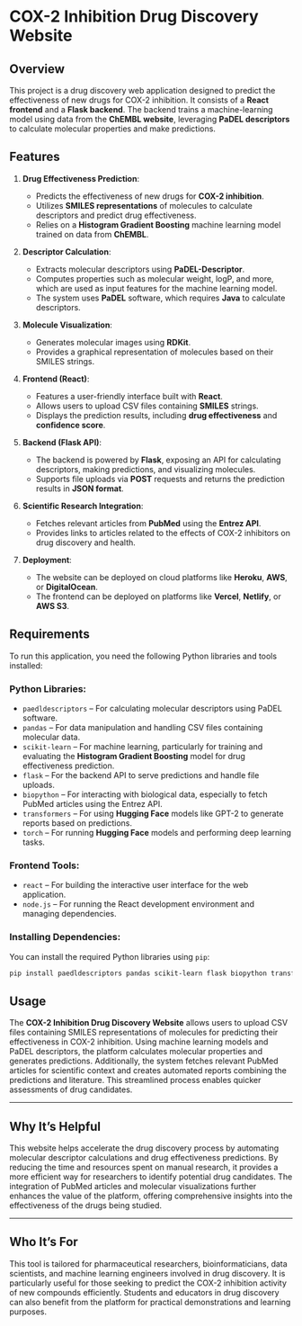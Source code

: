 # COX-2 Inhibition Drug Discovery Website

## Overview
This project is a drug discovery web application designed to predict the effectiveness of new drugs for COX-2 inhibition. It consists of a **React frontend** and a **Flask backend**. The backend trains a machine-learning model using data from the **ChEMBL website**, leveraging **PaDEL descriptors** to calculate molecular properties and make predictions.


## **Features**

1. **Drug Effectiveness Prediction**:
   - Predicts the effectiveness of new drugs for **COX-2 inhibition**.
   - Utilizes **SMILES representations** of molecules to calculate descriptors and predict drug effectiveness.
   - Relies on a **Histogram Gradient Boosting** machine learning model trained on data from **ChEMBL**.

2. **Descriptor Calculation**:
   - Extracts molecular descriptors using **PaDEL-Descriptor**.
   - Computes properties such as molecular weight, logP, and more, which are used as input features for the machine learning model.
   - The system uses **PaDEL** software, which requires **Java** to calculate descriptors.

3. **Molecule Visualization**:
   - Generates molecular images using **RDKit**.
   - Provides a graphical representation of molecules based on their SMILES strings.

4. **Frontend (React)**:
   - Features a user-friendly interface built with **React**.
   - Allows users to upload CSV files containing **SMILES** strings.
   - Displays the prediction results, including **drug effectiveness** and **confidence score**.

5. **Backend (Flask API)**:
   - The backend is powered by **Flask**, exposing an API for calculating descriptors, making predictions, and visualizing molecules.
   - Supports file uploads via **POST** requests and returns the prediction results in **JSON format**.

6. **Scientific Research Integration**:
   - Fetches relevant articles from **PubMed** using the **Entrez API**.
   - Provides links to articles related to the effects of COX-2 inhibitors on drug discovery and health.

7. **Deployment**:
   - The website can be deployed on cloud platforms like **Heroku**, **AWS**, or **DigitalOcean**.
   - The frontend can be deployed on platforms like **Vercel**, **Netlify**, or **AWS S3**.

## **Requirements**

To run this application, you need the following Python libraries and tools installed:

### **Python Libraries**:

- `paedldescriptors` – For calculating molecular descriptors using PaDEL software.
- `pandas` – For data manipulation and handling CSV files containing molecular data.
- `scikit-learn` – For machine learning, particularly for training and evaluating the **Histogram Gradient Boosting** model for drug effectiveness prediction.
- `flask` – For the backend API to serve predictions and handle file uploads.
- `biopython` – For interacting with biological data, especially to fetch PubMed articles using the Entrez API.
- `transformers` – For using **Hugging Face** models like GPT-2 to generate reports based on predictions.
- `torch` – For running **Hugging Face** models and performing deep learning tasks.

### **Frontend Tools**:

- `react` – For building the interactive user interface for the web application.
- `node.js` – For running the React development environment and managing dependencies.

### **Installing Dependencies**:

You can install the required Python libraries using `pip`:

```bash
pip install paedldescriptors pandas scikit-learn flask biopython transformers torch
```
## **Usage**

The **COX-2 Inhibition Drug Discovery Website** allows users to upload CSV files containing SMILES representations of molecules for predicting their effectiveness in COX-2 inhibition. Using machine learning models and PaDEL descriptors, the platform calculates molecular properties and generates predictions. Additionally, the system fetches relevant PubMed articles for scientific context and creates automated reports combining the predictions and literature. This streamlined process enables quicker assessments of drug candidates.

---

## **Why It’s Helpful**

This website helps accelerate the drug discovery process by automating molecular descriptor calculations and drug effectiveness predictions. By reducing the time and resources spent on manual research, it provides a more efficient way for researchers to identify potential drug candidates. The integration of PubMed articles and molecular visualizations further enhances the value of the platform, offering comprehensive insights into the effectiveness of the drugs being studied.

---

## **Who It’s For**

This tool is tailored for pharmaceutical researchers, bioinformaticians, data scientists, and machine learning engineers involved in drug discovery. It is particularly useful for those seeking to predict the COX-2 inhibition activity of new compounds efficiently. Students and educators in drug discovery can also benefit from the platform for practical demonstrations and learning purposes.

